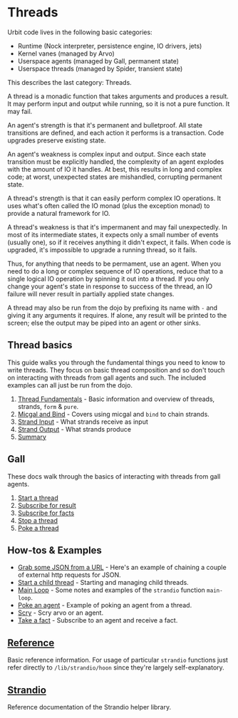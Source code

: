 # Threads

Urbit code lives in the following basic categories:

- Runtime (Nock interpreter, persistence engine, IO drivers, jets)
- Kernel vanes (managed by Arvo)
- Userspace agents (managed by Gall, permanent state)
- Userspace threads (managed by Spider, transient state)

This describes the last category: Threads.

A thread is a monadic function that takes arguments and produces a result. It may perform input and output while running, so it is not a pure function. It may fail.

An agent's strength is that it's permanent and bulletproof. All state transitions are defined, and each action it performs is a transaction. Code upgrades preserve existing state.

An agent's weakness is complex input and output. Since each state transition must be explicitly handled, the complexity of an agent explodes with the amount of IO it handles. At best, this results in long and complex code; at worst, unexpected states are mishandled, corrupting permanent state.

A thread's strength is that it can easily perform complex IO operations. It uses what's often called the IO monad (plus the exception monad) to provide a natural framework for IO.

A thread's weakness is that it's impermanent and may fail unexpectedly. In most of its intermediate states, it expects only a small number of events (usually one), so if it receives anything it didn't expect, it fails. When code is upgraded, it's impossible to upgrade a running thread, so it fails.

Thus, for anything that needs to be permament, use an agent. When you need to do a long or complex sequence of IO operations, reduce that to a single logical IO operation by spinning it out into a thread. If you only change your agent's state in response to success of the thread, an IO failure will never result in partially applied state changes.

A thread may also be run from the dojo by prefixing its name with `-` and giving it any arguments it requires. If alone, any result will be printed to the screen; else the output may be piped into an agent or other sinks.

## Thread basics

This guide walks you through the fundamental things you need to know to write threads. They focus on basic thread composition and so don't touch on interacting with threads from gall agents and such. The included examples can all just be run from the dojo.
1. [Thread Fundamentals](userspace/threads/tutorials/basics/fundamentals) - Basic information and overview of threads, strands, `form` & `pure`.
2. [Micgal and Bind](userspace/threads/tutorials/basics/bind) - Covers using micgal and `bind` to chain strands.
3. [Strand Input](userspace/threads/tutorials/basics/input) - What strands receive as input
4. [Strand Output](userspace/threads/tutorials/basics/output) - What strands produce
5. [Summary](userspace/threads/tutorials/basics/summary)

## Gall

These docs walk through the basics of interacting with threads from gall agents.

1. [Start a thread](userspace/threads/examples/gall/start-thread)
2. [Subscribe for result](userspace/threads/examples/gall/take-result)
3. [Subscribe for facts](userspace/threads/examples/gall/take-facts)
4. [Stop a thread](userspace/threads/examples/gall/stop-thread)
5. [Poke a thread](userspace/threads/examples/gall/poke-thread)

## How-tos & Examples

- [Grab some JSON from a URL](userspace/threads/examples/get-json) - Here's an example of chaining a couple of external http requests for JSON.
- [Start a child thread](userspace/threads/examples/child-thread) - Starting and managing child threads.
- [Main Loop](userspace/threads/examples/main-loop) - Some notes and examples of the `strandio` function `main-loop`.
- [Poke an agent](userspace/threads/examples/poke-agent) - Example of poking an agent from a thread.
- [Scry](userspace/threads/examples/scry) - Scry arvo or an agent.
- [Take a fact](userspace/threads/examples/take-fact) - Subscribe to an agent and receive a fact.

## [Reference](userspace/threads/reference/api)

Basic reference information. For usage of particular `strandio` functions just refer directly to `/lib/strandio/hoon` since they're largely self-explanatory.

## [Strandio](userspace/threads/reference/strandio)

Reference documentation of the Strandio helper library.

